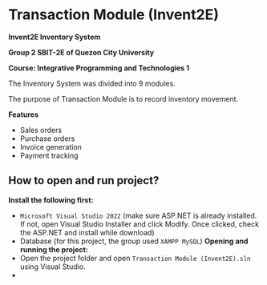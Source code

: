 # Transaction Module (Invent2E)
**Invent2E Inventory System**

**Group 2 SBIT-2E of Quezon City University**

**Course: Integrative Programming and Technologies 1**


The Inventory System was divided into 9 modules.

The purpose of Transaction Module is to record inventory movement.

**Features**
- Sales orders
- Purchase orders
- Invoice generation
- Payment tracking

## How to open and run project?
**Install the following first:**
- `Microsoft Visual Studio 2022` (make sure ASP.NET is already installed. If not, open Visual Studio Installer and click Modify. Once clicked, check the ASP.NET and install while download)
- Database (for this project, the group used `XAMPP MySQL`)
**Opening and running the project:**
- Open the project folder and open `Transaction Module (Invent2E).sln` using Visual Studio.
- 
